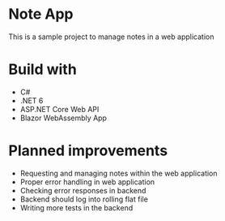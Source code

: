 # Note App

This is a sample project to manage notes in a web application

# Build with

- C#
- .NET 6
- ASP.NET Core Web API
- Blazor WebAssembly App

# Planned improvements

- Requesting and managing notes within the web application
- Proper error handling in web application
- Checking error responses in backend
- Backend should log into rolling flat file
- Writing more tests in the backend